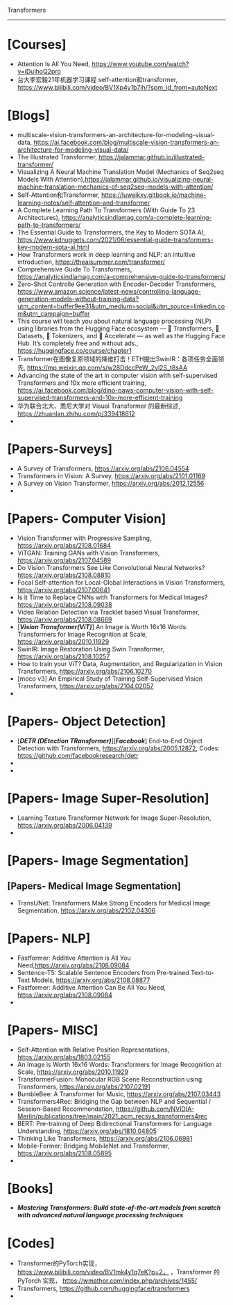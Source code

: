 Transformers

- - -

# [Courses]
+ Attention Is All You Need, https://www.youtube.com/watch?v=iDulhoQ2pro
+ 台大李宏毅21年机器学习课程 self-attention和transformer, https://www.bilibili.com/video/BV1Xp4y1b7ih/?spm_id_from=autoNext


# [Blogs]
+ multiscale-vision-transformers-an-architecture-for-modeling-visual-data, https://ai.facebook.com/blog/multiscale-vision-transformers-an-architecture-for-modeling-visual-data/
+ The Illustrated Transformer, https://jalammar.github.io/illustrated-transformer/
+ Visualizing A Neural Machine Translation Model (Mechanics of Seq2seq Models With Attention),https://jalammar.github.io/visualizing-neural-machine-translation-mechanics-of-seq2seq-models-with-attention/
+ Self-Attention和Transformer, https://luweikxy.gitbook.io/machine-learning-notes/self-attention-and-transformer
+ A Complete Learning Path To Transformers (With Guide To 23 Architectures), https://analyticsindiamag.com/a-complete-learning-path-to-transformers/
+ The Essential Guide to Transformers, the Key to Modern SOTA AI, https://www.kdnuggets.com/2021/06/essential-guide-transformers-key-modern-sota-ai.html
+ How Transformers work in deep learning and NLP: an intuitive introduction, https://theaisummer.com/transformer/
+ Comprehensive Guide To Transformers, https://analyticsindiamag.com/a-comprehensive-guide-to-transformers/
+ Zero-Shot Controlle Generation with Encoder-Decoder Transformers, https://www.amazon.science/latest-news/controlling-language-generation-models-without-training-data?utm_content=buffer9ee31&utm_medium=social&utm_source=linkedin.com&utm_campaign=buffer
+ This course will teach you about natural language processing (NLP) using libraries from the Hugging Face ecosystem — 🤗 Transformers, 🤗 Datasets, 🤗 Tokenizers, and 🤗 Accelerate — as well as the Hugging Face Hub. It’s completely free and without ads., https://huggingface.co/course/chapter1
+ Transformer在图像复原领域的降维打击！ETH提出SwinIR：各项任务全面领先, https://mp.weixin.qq.com/s/w28DdccPeW_2vl2S_t8sAA
+ Advancing the state of the art in computer vision with self-supervised Transformers and 10x more efficient training, https://ai.facebook.com/blog/dino-paws-computer-vision-with-self-supervised-transformers-and-10x-more-efficient-training
+ 华为联合北大、悉尼大学对 Visual Transformer 的最新综述, https://zhuanlan.zhihu.com/p/339418612
+ 



# [Papers-Surveys]
+ A Survey of Transformers, https://arxiv.org/abs/2106.04554
+ Transformers in Vision: A Survey, https://arxiv.org/abs/2101.01169
+ A Survey on Vision Transformer, https://arxiv.org/abs/2012.12556
+ 

# [Papers- Computer Vision]
+ Vision Transformer with Progressive Sampling, https://arxiv.org/abs/2108.01684
+ ViTGAN: Training GANs with Vision Transformers, https://arxiv.org/abs/2107.04589
+ Do Vision Transformers See Like Convolutional Neural Networks? https://arxiv.org/abs/2108.08810
+ Focal Self-attention for Local-Global Interactions in Vision Transformers, https://arxiv.org/abs/2107.00641
+ Is it Time to Replace CNNs with Transformers for Medical Images? https://arxiv.org/abs/2108.09038
+ Video Relation Detection via Tracklet based Visual Transformer, https://arxiv.org/abs/2108.08669
+ [***Vision Transformer(ViT)***] An Image is Worth 16x16 Words: Transformers for Image Recognition at Scale, https://arxiv.org/abs/2010.11929
+ SwinIR: Image Restoration Using Swin Transformer, https://arxiv.org/abs/2108.10257
+ How to train your ViT? Data, Augmentation, and Regularization in Vision Transformers, https://arxiv.org/abs/2106.10270
+ [moco v3] An Empirical Study of Training Self-Supervised Vision Transformers, https://arxiv.org/abs/2104.02057
+ 

# [Papers- Object Detection]
+ [***DETR (DEtection TRansformer)***][***Facebook***] End-to-End Object Detection with Transformers, https://arxiv.org/abs/2005.12872, Codes: https://github.com/facebookresearch/detr
+ 
+ 

# [Papers- Image Super-Resolution]
+ Learning Texture Transformer Network for Image Super-Resolution, https://arxiv.org/abs/2006.04139
+ 

# [Papers- Image Segmentation]

## [Papers- Medical Image Segmentation]
+ TransUNet: Transformers Make Strong Encoders for Medical Image Segmentation, https://arxiv.org/abs/2102.04306


# [Papers- NLP]
+ Fastformer: Additive Attention is All You Need,https://arxiv.org/abs/2108.09084
+ Sentence-T5: Scalable Sentence Encoders from Pre-trained Text-to-Text  Models, https://arxiv.org/abs/2108.08877
+ Fastformer: Additive Attention Can Be All You Need, https://arxiv.org/abs/2108.09084
+ 


# [Papers- MISC]
+ Self-Attention with Relative Position Representations, https://arxiv.org/abs/1803.02155
+ An Image is Worth 16x16 Words: Transformers for Image Recognition at Scale, https://arxiv.org/abs/2010.11929
+ TransformerFusion: Monocular RGB Scene Reconstruction using Transformers, https://arxiv.org/abs/2107.02191
+ BumbleBee: A Transformer for Music, https://arxiv.org/abs/2107.03443
+ Transformers4Rec: Bridging the Gap between NLP and Sequential / Session-Based Recommendation, https://github.com/NVIDIA-Merlin/publications/tree/main/2021_acm_recsys_transformers4rec
+ BERT: Pre-training of Deep Bidirectional Transformers for Language Understanding, https://arxiv.org/abs/1810.04805
+ Thinking Like Transformers, https://arxiv.org/abs/2106.06981
+ Mobile-Former: Bridging MobileNet and Transformer, https://arxiv.org/abs/2108.05895
+ 



# [Books]
+ ***Mastering Transformers: Build state-of-the-art models from scratch with advanced natural language processing techniques***

# [Codes]
+  Transformer的PyTorch实现， https://www.bilibili.com/video/BV1mk4y1q7eK?p=2， ，Transformer 的 PyTorch 实现， https://wmathor.com/index.php/archives/1455/
+  Transformers, https://github.com/huggingface/transformers
+  


